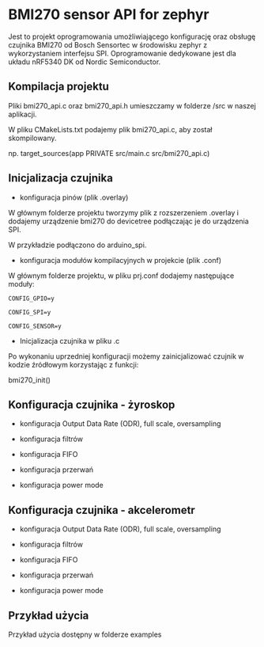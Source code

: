 
# BMI270 sensor API for zephyr

Jest to projekt oprogramowania umożliwiającego konfigurację oraz obsługę czujnika BMI270 od  Bosch Sensortec w środowisku zephyr z wykorzystaniem interfejsu SPI. Oprogramowanie dedykowane jest dla układu nRF5340 DK od Nordic Semiconductor. 

## Kompilacja projektu
Pliki bmi270_api.c oraz bmi270_api.h umieszczamy w folderze /src w naszej aplikacji.

W pliku CMakeLists.txt podajemy plik bmi270_api.c, aby został skompilowany.

np. target_sources(app PRIVATE src/main.c src/bmi270_api.c)

## Inicjalizacja czujnika 

 - konfiguracja pinów (plik .overlay)
 
 W głównym folderze projektu tworzymy plik z rozszerzeniem .overlay i dodajemy urządzenie bmi270 do devicetree podłączając je do urządzenia SPI.
 
W przykładzie podłączono do arduino_spi.
 - konfiguracja modułów kompilacyjnych w projekcie (plik .conf)
 
 W głównym folderze projektu, w pliku prj.conf dodajemy następujące moduły:

 `CONFIG_GPIO=y`

`CONFIG_SPI=y`

`CONFIG_SENSOR=y`




 - Inicjalizacja czujnika w pliku .c
 
 Po wykonaniu uprzedniej konfiguracji możemy zainicjalizować czujnik w kodzie źródłowym korzystając z funkcji:
 
bmi270_init() 

## Konfiguracja czujnika - żyroskop

 - konfiguracja Output Data Rate (ODR), full scale, oversampling

 - konfiguracja filtrów

 - konfiguracja FIFO

 - konfiguracja przerwań

 - konfiguracja power mode


## Konfiguracja czujnika - akcelerometr

 - konfiguracja Output Data Rate (ODR), full scale, oversampling

 - konfiguracja filtrów

 - konfiguracja FIFO

 - konfiguracja przerwań

 - konfiguracja power mode



## Przykład użycia

Przykład użycia dostępny w folderze examples
